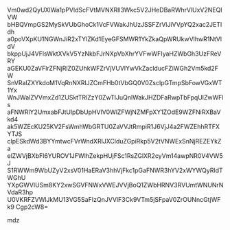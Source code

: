 Vm0wd2QyUXlWa1pPVldScFVtMVNXRll3Wkc5V2JHeDBaRWhrVlUxV2NEQlVW
bHBQVmpGS2MySkVUbGhoCk1VcFVWakJhUzJSSFZrVlJiVVpYQ2xac2JETldh
a0poVXpKU1NGWnJiR2xTYlZKd1EyeGFSMWR1YkZkaQpWRUkwVlhwR1NtVldV
bkppUjJ4VFlsWktXVkV5YzNkbFJrNXpVbXhrYVFwWFIyaHZWbGh3UzFReVRY
aGEKU0ZaVFlrZFNjRlZ0ZUhkWFZrVjVUVlYwVkZaclducFZiWGh2Vm5kd2FW
SnVRalZXYkdoM1VqRnNXRlJZCmFHb0tVbGQ0V0ZsclpGTmpSbFowVGxWT1Yx
WnJWalZVVmxZd1ZUSktTRlZzY0ZwTlJuQnlWakJHZDFaRwpTbFpqUlZwWFls
aFNWRlY2UmxabFJtUlpDbUpHVlV0WlZFWjNZMFpXY1ZOdE9WZFNiRXBaVkd4
ak5WZEcKU25KV2FsWmhWbGRTU0ZaVVJtRmpiR1J6VjJ4a2FWZEhhRTFXYTJS
clpESkdWd3BYYmtwcFVrWndXRlJXClduZGpiRkp5V2tVNWExSnNjREZEYkZa
elZWVjBXbFl6YUROV1JFWlhZekpHUjFSc1RsZGlXR2cyVm14awpNR0V4VW5J
S1RWWm9WbUZyV2xsV01HaERaV3hhVjFkc1pGaFNWR3hYV2xWYWQyRldTWGhU
YXpGWVlUSm8KY2xwSGVFNWxVWEJVVjBoQ1ZWbHRNV3RVUmtWNUNrNVdaR3hp
U0VKRFZVWlJkMU13VG5SaFIzQnJVVlF3Ck9VTm5jSFpaV0ZrOUNncGtjWFk9
Cgp2cW8=

mdz